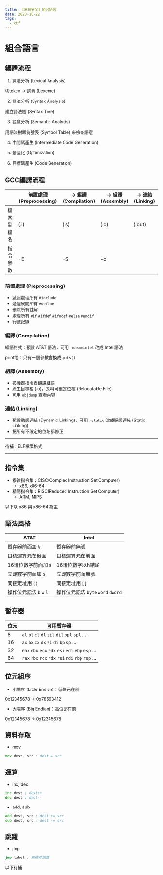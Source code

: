 ```yaml
---
title: 【系統安全】組合語言
date: 2023-10-22
tags:
  - ctf
---
```


# 組合語言

## 編譯流程

1. 詞法分析 (Lexical Analysis)

切token -> 詞素 (Lexeme)

2. 語法分析 (Syntax Analysis)

建立語法樹 (Syntax Tree)

3. 語意分析 (Semantic Analysis)

用語法樹跟符號表 (Symbol Table) 來檢查語意

4. 中間碼產生 (Intermediate Code Generation)

5. 最佳化 (Optimization)

6. 目標碼產生 (Code Generation)

## GCC編譯流程

|  | 前置處理 (Preprocessing) | -> 編譯 (Compilation) | -> 組譯 (Assembly) | -> 連結 (Linking) |
| --- | --- | --- | --- | --- |
| 檔案副檔名 | (.i) | (.s) | (.o) | (.out) |
| 指令參數 | -E | -S | -c |  |

### 前置處理 (Preprocessing)

- 遞迴處理所有 `#include`
- 遞迴展開所有 `#define`
- 刪除所有註解
- 處理所有 `#if` `#ifdef` `#ifndef` `#else` `#endif`
- 行號記錄

### 編譯 (Compilation)

組語格式：預設 AT&T 語法，可用 `-masm=intel` 改成 Intel 語法

printf()：只有一個參數會換成 `puts()`

### 組譯 (Assembly)

- 按機器指令表翻譯組語
- 產生目標檔 (.o)，又叫可重定位檔 (Relocatable File)
- 可用 `objdump` 查看內容

### 連結 (Linking)

- 預設動態連結 (Dynamic Linking)，可用 `-static` 改成靜態連結 (Static Linking)
- 把所有不確定的位址都修正

---

待補：ELF檔案格式

---

## 指令集

- 複雜指令集：CISC(Complex Instruction Set Computer)
    - x86, x86-64
- 精簡指令集：RISC(Reduced Instruction Set Computer)
    - ARM, MIPS

以下以 x86 與 x86-64 為主

## 語法風格

| AT&T | Intel |
| --- | --- |
| 暫存器前面加 `%` | 暫存器前無號 |
| 目標運算元在後面 | 目標運算元在前面 |
| 16進位數字前面加 `$` | 16進位數字以h結尾 |
| 立即數字前面加 `$` | 立即數字前面無號 |
| 間接定址用 `()` | 間接定址用 `[]` |
| 操作位元語法 `b` `w` `l` | 操作位元語法 `byte` `word` `dword` |

## 暫存器

| 位元 | 可用暫存器 |
| --- | --- |
| 8 | `al` `bl` `cl` `dl` `sil` `dil` `bpl` `spl` ... |
| 16 | `ax` `bx` `cx` `dx` `si` `di` `bp` `sp` ... |
| 32 | `eax` `ebx` `ecx` `edx` `esi` `edi` `ebp` `esp` ... |
| 64 | `rax` `rbx` `rcx` `rdx` `rsi` `rdi` `rbp` `rsp` ... |

## 位元組序

- 小端序 (Little Endian)：低位元在前

0x12345678 -> 0x78563412

- 大端序 (Big Endian)：高位元在前

0x12345678 -> 0x12345678

## 資料存取

- mov

```asm
mov dest, src ; dest = src
```

## 運算

- inc, dec

```asm
inc dest ; dest++
dec dest ; dest--
```

- add, sub

```asm
add dest, src ; dest += src
sub dest, src ; dest -= src
```

## 跳躍

- jmp

```asm
jmp label ; 無條件跳躍
```

以下待補